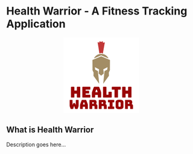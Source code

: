 # Health Warrior - A Fitness Tracking Application

<p align="center">
  <img src="https://github.com/sreskala/FitnessTracker/blob/master/FitnessTracker/Content/Image/health-warrior-logo.png?raw=true" alt="health warrior logo" />
</p>

## What is Health Warrior
Description goes here...
